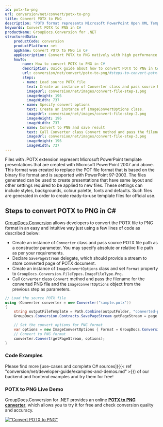 ```yaml
---
id: potx-to-png
url: conversion/net/convert/potx-to-png
title: Convert POTX to PNG
description: "POTX format represents Microsoft PowerPoint Open XML Template with .potx extension. Learn how to convert POTX to PNG file programmatically in C# language using GroupDocs.Conversion for .NET library."
keywords: Convert POTX to PNG in C#
productName: GroupDocs.Conversion for .NET
structuredData:
    productCode: conversion
    productPlatform: net
    appName: Convert POTX to PNG in C#
    appDescription: Convert POTX to PNG natively with high performance using C# language and server side GroupDocs.Conversion for .NET APIs, without the use of any software like Microsoft or Open Office.
    howTo:
        name: How to convert POTX to PNG in C# 
        description: Quick guide about how to convert POTX to PNG in C# with high performance and accuracy.
        url: conversion/net/convert/potx-to-png/#steps-to-convert-potx-to-png-in-c
        steps:
        - name: Load source POTX file 
          text: Create an instance of Converter class and pass source POTX file path as a constructor parameter. You may specify absolute or relative file path as per your requirements. 
          imageUrl: conversion/net/images/convert-file-step-1.png
          imageHeight: 196
          imageWidth: 737
        - name: Specify convert options 
          text: Create an instance of ImageConvertOptions class.
          imageUrl: conversion/net/images/convert-file-step-2.png
          imageHeight: 196
          imageWidth: 737
        - name: Convert to PNG and save result 
          text: Call Converter class Convert method and pass the filename for the converted HTML file and the ImageConvertOptions object from the previous step as parameters.
          imageUrl: conversion/net/images/convert-file-step-3.png
          imageHeight: 196
          imageWidth: 737
---
```


Files with .POTX extension represent Microsoft PowerPoint template presentations that are created with Microsoft PowerPoint 2007 and above. This format was created to replace the POT file format that is based on the binary file format and is supported with PowerPoint 97-2003. The files generated can be used to create presentations that have same layout and other settings required to be applied to new files. These settings can include styles, backgrounds, colour palette, fonts and defaults. Such files are generated in order to create ready-to-use template files for official use.

## Steps to convert POTX to PNG in C#

[GroupDocs.Conversion](https://products.groupdocs.com/conversion/net) allows developers to convert the POTX file to PNG format in an easy and intuitive way just using a few lines of code as described below:

* Create an instance of `Converter` class and pass source POTX file path as a constructor parameter. You may specify absolute or relative file path as per your requirements. 
* Declare `SavePageStream` delegate, which should provide a stream to store converted page of POTX document.
* Create an instance of `ImageConvertOptions` class and set `Format` property to `GroupDocs.Conversion.FileTypes.ImageFileType.Png`.
* Call `Converter` class `Convert` method and pass the filename for the converted PNG file and the `ImageConvertOptions` object from the previous step as parameters.

```csharp
// Load the source POTX file
using (Converter converter = new Converter("sample.potx"))
{
    string outputFileTemplate = Path.Combine(outputFolder, "converted-page-{0}.png");
    GroupDocs.Conversion.Contracts.SavePageStream getPageStream = page => new FileStream(string.Format(outputFileTemplate, page), FileMode.Create);

    // Set the convert options for PNG format
    var options = new ImageConvertOptions { Format = GroupDocs.Conversion.FileTypes.ImageFileType.Png };   
    // Convert to PNG format
    converter.Convert(getPageStream, options);
}
```

### Code Examples

Please find more [use-cases and complete C# sources]({{< ref "conversion/net/developer-guide/examples-and-demos.md" >}}) of our backend and frontend examples and try them for free!

### POTX to PNG Live Demo

GroupDocs.Conversion for .NET provides an online [**POTX to PNG converter**](https://products.groupdocs.app/conversion/potx-to-png), which allows you to try it for free and check conversion quality and accuracy.

[!["Convert POTX to PNG"](conversion/net/images/convert-to-png/convert-potx-to-png.png)](https://products.groupdocs.app/conversion/potx-to-png)